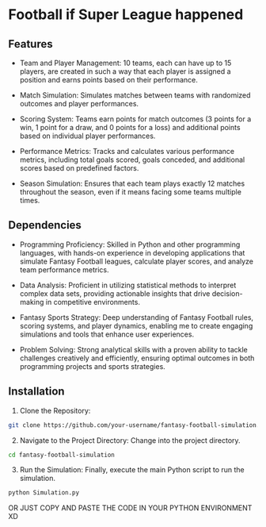 <h1>
Football if Super League happened
</h1>


<h2> Features </h2>

- Team and Player Management: 10 teams, each can have up to 15 players, are created in such a way that each player is assigned a position and earns points based on their performance.

- Match Simulation: Simulates matches between teams with randomized outcomes and player performances.

- Scoring System: Teams earn points for match outcomes (3 points for a win, 1 point for a draw, and 0 points for a loss) and additional points based on individual player performances.

- Performance Metrics: Tracks and calculates various performance metrics, including total goals scored, goals conceded, and additional scores based on predefined factors.

- Season Simulation: Ensures that each team plays exactly 12 matches throughout the season, even if it means facing some teams multiple times.

<h2> Dependencies </h2>

- Programming Proficiency: Skilled in Python and other programming languages, with hands-on experience in developing applications that simulate Fantasy Football leagues, calculate player scores, and analyze team performance metrics.

- Data Analysis: Proficient in utilizing statistical methods to interpret complex data sets, providing actionable insights that drive decision-making in competitive environments.

- Fantasy Sports Strategy: Deep understanding of Fantasy Football rules, scoring systems, and player dynamics, enabling me to create engaging simulations and tools that enhance user experiences.

- Problem Solving: Strong analytical skills with a proven ability to tackle challenges creatively and efficiently, ensuring optimal outcomes in both programming projects and sports strategies.

<h2> Installation </h2>

1. Clone the Repository: 
``` bash
git clone https://github.com/your-username/fantasy-football-simulation.git 
```

2. Navigate to the Project Directory: Change into the project directory.
``` bash
cd fantasy-football-simulation
```

3. Run the Simulation: Finally, execute the main Python script to run the simulation.
```bash
python Simulation.py
```


OR JUST COPY AND PASTE THE CODE IN YOUR PYTHON ENVIRONMENT XD